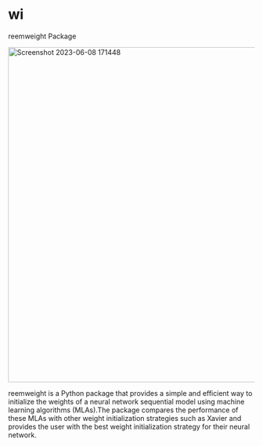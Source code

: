 # wi
reemweight Package

<img width="684" alt="Screenshot 2023-06-08 171448" src="https://github.com/rsalmoshbb/wi/assets/98659052/a5cbf11a-de20-4f05-988e-c63cf82792d1">


reemweight is a Python package that provides a simple and efficient way to initialize the weights of a neural network sequential model using machine learning algorithms (MLAs).The package compares the performance of these MLAs with other weight initialization strategies such as Xavier and provides the user with the best weight initialization strategy for their neural network.

